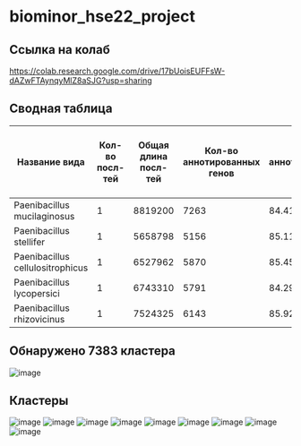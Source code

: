# biominor_hse22_project
## Ссылка на колаб
https://colab.research.google.com/drive/17bUoisEUFFsW-dAZwFTAynqyMlZ8aSJG?usp=sharing
## Сводная таблица
|Название вида|Кол-во посл-тей|Общая длина посл-тей|Кол-во аннотированных генов|Доля аннотированных генов|Кол-во участков с zh-score >500|Общая длина участков с zh-score >500|
|-|-|-|-|-|-|-|
|Paenibacillus mucilaginosus|1|8819200|7263|84.41%|28691|285594|
|Paenibacillus stellifer|1|5658798|5156|85.11%|15096|146048|
|Paenibacillus cellulositrophicus|1|6527962|5870|85.45%|16025|156578|
|Paenibacillus lycopersici|1|6743310|5791|84.29%|57045|556554|
|Paenibacillus rhizovicinus|1|7524325|6143|85.92%|42124|407728|

## Обнаружено 7383 кластера
![image](https://user-images.githubusercontent.com/33320473/173239491-c5d3568e-0e2e-46cf-9817-61e6cb7d9871.png)
## Кластеры
![image](https://user-images.githubusercontent.com/33320473/173243510-aed2ed98-1e5d-4c84-a091-4476616d7d0f.png)
![image](https://user-images.githubusercontent.com/33320473/173243513-f6767133-6974-49f3-b295-a9e60b759cc0.png)
![image](https://user-images.githubusercontent.com/33320473/173243518-db94f932-8092-4dcc-98d5-437a8ac2c1fc.png)
![image](https://user-images.githubusercontent.com/33320473/173243520-e575f315-bbd6-4459-be18-99ee4668be5a.png)
![image](https://user-images.githubusercontent.com/33320473/173243527-e0798250-c072-4a4c-b31a-d638aae342eb.png)
![image](https://user-images.githubusercontent.com/33320473/173243532-96e280fa-b086-447b-98d3-d9c6b769575a.png)
![image](https://user-images.githubusercontent.com/33320473/173243554-15655f4f-f6b6-4480-967f-ec477ff836a9.png)
![image](https://user-images.githubusercontent.com/33320473/173243565-4dc1f794-bae4-4def-954d-5a7ed380a9a9.png)
![image](https://user-images.githubusercontent.com/33320473/173243583-0a2a77e2-11a7-4a1a-ba70-5aa8cf379ae6.png)
